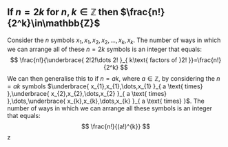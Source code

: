 ## If $n=2k$ for $n,k\in\mathbb{Z}$ then $\frac{n!}{2^k}\in\mathbb{Z}$
Consider the $n$ symbols $x_{1},x_{1},x_{2},x_{2},\dots,x_{k},x_{k}$. The number of ways in which we can arrange all of these $n=2k$ symbols is an integer that equals:
$$
\frac{n!}{\underbrace{ 2!2!\dots 2! }_{ k\text{ factors of }2! }}=\frac{n!}{2^k}
$$
We can then generalise this to if $n=ak$, where $a\in\mathbb{Z}$, by considering the $n=ak$ symbols $\underbrace{ x_{1},x_{1},\dots,x_{1} }_{ a \text{ times} },\underbrace{ x_{2},x_{2},\dots,x_{2} }_{ a \text{ times} },\dots,\underbrace{ x_{k},x_{k},\dots,x_{k} }_{ a \text{ times} }$. The number of ways in which we can arrange all these symbols is an integer that equals:
$$
\frac{n!}{(a!)^{k}}
$$
z
